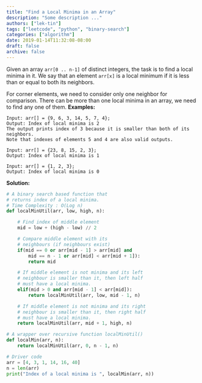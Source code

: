 ```yaml
---
title: "Find a Local Minima in an Array"
description: "Some description ..."
authors: ["lek-tin"]
tags: ["leetcode", "python", "binary-search"]
categories: ["algorithm"]
date: 2019-01-14T11:32:08-08:00
draft: false
archive: false
---
```

Given an array `arr[0 .. n-1]` of distinct integers, the task is to find a local minima in it. We say that an element `arr[x]` is a local minimum if it is less than or equal to both its neighbors.

For corner elements, we need to consider only one neighbor for comparison.
There can be more than one local minima in an array, we need to find any one of them.
**Examples:**
```
Input: arr[] = {9, 6, 3, 14, 5, 7, 4};
Output: Index of local minima is 2
The output prints index of 3 because it is smaller than both of its neighbors.
Note that indexes of elements 5 and 4 are also valid outputs.

Input: arr[] = {23, 8, 15, 2, 3};
Output: Index of local minima is 1

Input: arr[] = {1, 2, 3};
Output: Index of local minima is 0
```

**Solution:**
```python
# A binary search based function that
# returns index of a local minima.
# Time Complexity : O(Log n)
def localMinUtil(arr, low, high, n):

    # Find index of middle element
    mid = low + (high - low) // 2

    # Compare middle element with its
    # neighbours (if neighbours exist)
    if(mid == 0 or arr[mid - 1] > arr[mid] and
        mid == n - 1 or arr[mid] < arr[mid + 1]):
        return mid

    # If middle element is not minima and its left
    # neighbour is smaller than it, then left half
    # must have a local minima.
    elif(mid > 0 and arr[mid - 1] < arr[mid]):
        return localMinUtil(arr, low, mid - 1, n)

    # If middle element is not minima and its right
    # neighbour is smaller than it, then right half
    # must have a local minima.
    return localMinUtil(arr, mid + 1, high, n)

# A wrapper over recursive function localMinUtil()
def localMin(arr, n):
    return localMinUtil(arr, 0, n - 1, n)

# Driver code
arr = [4, 3, 1, 14, 16, 40]
n = len(arr) 
print("Index of a local minima is ", localMin(arr, n))
```